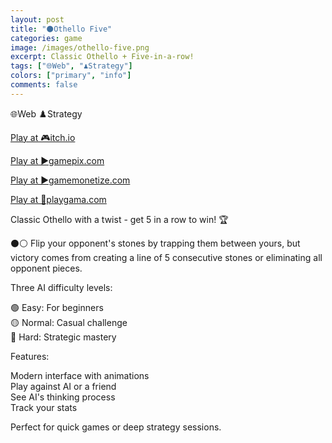 ```yaml
---
layout: post
title: "⚫️Othello Five"
categories: game
image: /images/othello-five.png
excerpt: Classic Othello + Five-in-a-row!
tags: ["🌐Web", "♟️Strategy"]
colors: ["primary", "info"]
comments: false
---
```


<span class="badge badge-primary">🌐Web</span>
<span class="badge badge-info">♟️Strategy</span>


<a href="https://sublevelgames.itch.io/othello-five" class="btn btn-primary btn-lg">Play at 🎮itch.io</a>

<a href="https://www.gamepix.com/play/othello-five" class="btn btn-primary btn-lg">Play at ▶️gamepix.com</a>

<a href="https://html5.gamemonetize.co/wdff7m73hqjk029wulmw15id0tcjkz43/" class="btn btn-primary btn-lg">Play at ▶️gamemonetize.com</a>

<a href="https://playgama.com/game/othello-five" class="btn btn-primary btn-lg">Play at 💜playgama.com</a>


Classic Othello with a twist - get 5 in a row to win! 🏆

⚫⚪ Flip your opponent's stones by trapping them between yours, but victory comes from creating a line of 5 consecutive stones or eliminating all opponent pieces.

Three AI difficulty levels:

🟢 Easy: For beginners  
🟡 Normal: Casual challenge  
🔴 Hard: Strategic mastery  

Features:

Modern interface with animations  
Play against AI or a friend  
See AI's thinking process  
Track your stats


Perfect for quick games or deep strategy sessions.  

